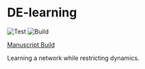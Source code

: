# DE-learning

![Test](https://github.com/meyer-lab/DE-learning/workflows/Test/badge.svg)
![Build](https://github.com/meyer-lab/DE-learning/workflows/Build/badge.svg)

[Manuscript Build](https://meyer-lab.github.io/DE-learning/manuscript.html)

Learning a network while restricting dynamics.
